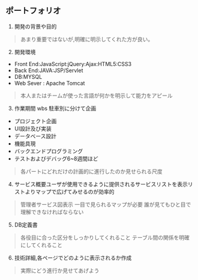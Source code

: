 

ポートフォリオ
------
1. 開発の背景や目的
> あまり重要ではないが,明確に明示してくれた方が良い。


2. 開発環境
+ Front End:JavaScript:jQuery:Ajax:HTML5:CSS3
+ Back End:JAVA:JSP/Servlet
+ DB:MYSQL
+ Web Sever : Apache Tomcat
> 本人またはチームが使った言語が何かを明示して能力をアピール


3. 作業期間 wbs 駐車別に分けて企画
+ プロジェクト企画
+ UI設計及び実装
+ データベース設計
+ 機能具現
+ バックエンドプログラミング
+ テストおよびデバッグ6~8週間ほど
> 各パートにどれだけの計画的に進行したのか見せられる尺度


4. サービス概要ユーザが使用できるように提供されるサービスリストを表示リストよりマップで広げてみせるのが効率的
> 管理者サービス図表示
> 一目で見られるマップが必要
> 誰が見てもひと目で理解できなければならない


5. DB定義書
> 各役目に合った区分をしっかりしてくれること
> テーブル間の関係を明確にしてくれること

6. 技術詳細,各ページでどのように表示されるか作成
> 実際にどう進行か見せてあげよう
